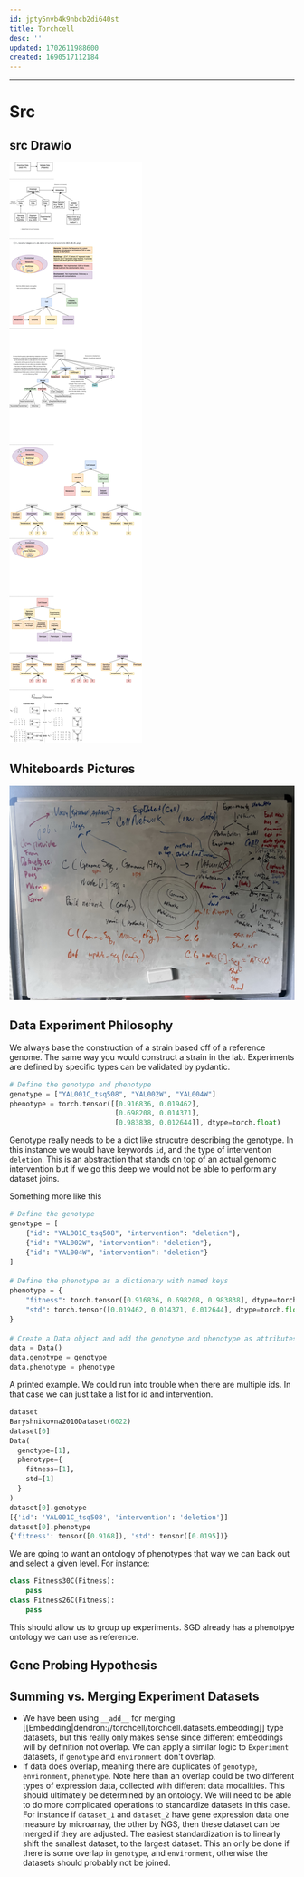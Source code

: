 ```yaml
---
id: jpty5nvb4k9nbcb2di640st
title: Torchcell
desc: ''
updated: 1702611988600
created: 1690517112184
---
```


---

# Src

## src Drawio

![](./assets/drawio/src.drawio.png)

## Whiteboards Pictures

![](./assets/images/src.md.data-structure-brainstorm-2023.08.01.png)

## Data Experiment Philosophy

We always base the construction of a strain based off of a reference genome. The same way you would construct a strain in the lab. Experiments are defined by specific types can be validated by pydantic.

```python
# Define the genotype and phenotype
genotype = ["YAL001C_tsq508", "YAL002W", "YAL004W"]
phenotype = torch.tensor([[0.916836, 0.019462],
                          [0.698208, 0.014371],
                          [0.983838, 0.012644]], dtype=torch.float)
```

Genotype really needs to be a dict like strucutre describing the genotype. In this instance we would have keywords `id`, and the type of intervention `deletion`. This is an abstraction that stands on top of an actual genomic intervention but if we go this deep we would not be able to perform any dataset joins.

Something more like this

```python
# Define the genotype
genotype = [
    {"id": "YAL001C_tsq508", "intervention": "deletion"},
    {"id": "YAL002W", "intervention": "deletion"},
    {"id": "YAL004W", "intervention": "deletion"}
]

# Define the phenotype as a dictionary with named keys
phenotype = {
    "fitness": torch.tensor([0.916836, 0.698208, 0.983838], dtype=torch.float),
    "std": torch.tensor([0.019462, 0.014371, 0.012644], dtype=torch.float)
}

# Create a Data object and add the genotype and phenotype as attributes
data = Data()
data.genotype = genotype
data.phenotype = phenotype
```

A printed example. We could run into trouble when there are multiple ids. In that case we can just take a list for id and intervention.

```python
dataset
Baryshnikovna2010Dataset(6022)
dataset[0]
Data(
  genotype=[1],
  phenotype={
    fitness=[1],
    std=[1]
  }
)
dataset[0].genotype
[{'id': 'YAL001C_tsq508', 'intervention': 'deletion'}]
dataset[0].phenotype
{'fitness': tensor([0.9168]), 'std': tensor([0.0195])}
```

We are going to want an ontology of phenotypes that way we can back out and select a given level. For instance:

```python
class Fitness30C(Fitness):
    pass
class Fitness26C(Fitness):
    pass
```

This should allow us to group up experiments. SGD already has a phenotpye ontology we can use as reference.

## Gene Probing Hypothesis



## Summing vs. Merging Experiment Datasets

- We have been using `__add__` for merging [[Embedding|dendron://torchcell/torchcell.datasets.embedding]] type datasets, but this really only makes sense since different embeddings will by definition not overlap. We can apply a similar logic to `Experiment` datasets, if `genotype` and `environment` don't overlap.
- If data does overlap, meaning there are duplicates of `genotype`, `environment`, `phenotype`. Note here than an overlap could be two different types of expression data, collected with different data modalities. This should ultimately be determined by an ontology. We will need to be able to do more complicated operations to standardize datasets in this case. For instance if `dataset_1` and `dataset_2` have gene expression data one measure by microarray, the other by NGS, then these dataset can be merged if they are adjusted. The easiest standardization is to linearly shift the smallest dataset, to the largest dataset. This an only be done if there is some overlap in `genotype`, and `environment`, otherwise the datasets should probably not be joined.
